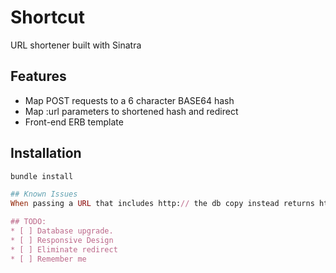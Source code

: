 # Shortcut
URL shortener built with Sinatra

## Features
* Map POST requests to a 6 character BASE64 hash
* Map :url parameters to shortened hash and redirect
* Front-end ERB template

## Installation

```ruby
bundle install

## Known Issues
When passing a URL that includes http:// the db copy instead returns http// (breaking it)

## TODO:
* [ ] Database upgrade.
* [ ] Responsive Design
* [ ] Eliminate redirect
* [ ] Remember me
